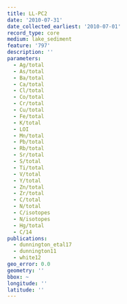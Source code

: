 ```yaml
---
title: LL-PC2
date: '2010-07-31'
date_collected_earliest: '2010-07-01'
record_type: core
medium: lake_sediment
feature: '797'
description: ''
parameters:
  - Ag/total
  - As/total
  - Ba/total
  - Ca/total
  - Cl/total
  - Co/total
  - Cr/total
  - Cu/total
  - Fe/total
  - K/total
  - LOI
  - Mn/total
  - Pb/total
  - Rb/total
  - Sr/total
  - S/total
  - Ti/total
  - V/total
  - Y/total
  - Zn/total
  - Zr/total
  - C/total
  - N/total
  - C/isotopes
  - N/isotopes
  - Hg/total
  - C/14
publications:
  - dunnington_etal17
  - dunnington11
  - white12
geo_error: 0.0
geometry: ''
bbox: ~
longitude: ''
latitude: ''
---
```

